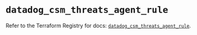 # `datadog_csm_threats_agent_rule`

Refer to the Terraform Registry for docs: [`datadog_csm_threats_agent_rule`](https://registry.terraform.io/providers/datadog/datadog/3.75.0/docs/resources/csm_threats_agent_rule).
